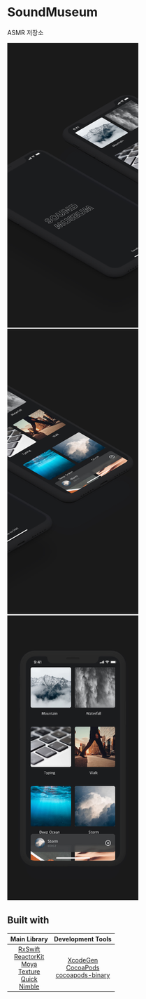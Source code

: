 # SoundMuseum
ASMR 저장소

<img width="300" src="README_FILES/1page.jpg"/> <img width="300" src="README_FILES/2page.jpg"/> <img width="300" src="README_FILES/3page.jpg"/> 

## Built with

| **Main Library** | **Development Tools** |
|:-:|:-:|
| [RxSwift](https://github.com/ReactiveX/RxSwift)</br>[ReactorKit](https://github.com/ReactorKit/ReactorKit)</br>[Moya](https://github.com/Moya/Moya)</br>[Texture](https://github.com/TextureGroup/Texture)</br>[Quick](https://github.com/Quick/Quick)</br>[Nimble](https://github.com/Quick/Nimble)| [XcodeGen](https://github.com/yonaskolb/XcodeGen)</br>[CocoaPods](https://github.com/CocoaPods/CocoaPods)</br>[cocoapods-binary](https://github.com/leavez/cocoapods-binary) |